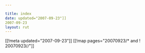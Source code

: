 ```yaml
---

title: index
date: updated="2007-09-23"]]
2007-09-23
layout: rut
---
```


[[!meta updated="2007-09-23"]]
[[!map pages="20070923/* and ! 20070923/*/*"]]
